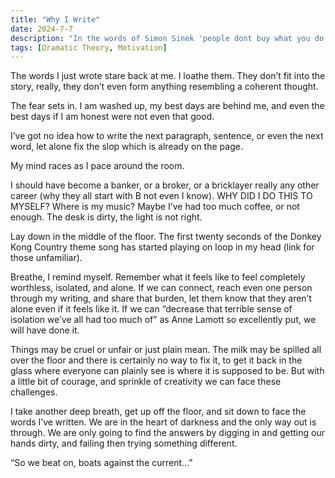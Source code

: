 ```yaml
---
title: "Why I Write"
date: 2024-7-7
description: "In the words of Simon Sinek 'people dont buy what you do, they buy why you do it'"
tags: [Dramatic Theory, Motivation]
---
```


The words I just wrote stare back at me. I loathe them. They don’t fit into the story, really, they don’t even form anything resembling a coherent thought. 

The fear sets in. I am washed up, my best days are behind me, and even the best days if I am honest were not even that good. 

I’ve got no idea how to write the next paragraph, sentence, or even the next word, let alone fix the slop which is already on the page. 

My mind races as I pace around the room.

I should have become a banker, or a broker, or a bricklayer really any other career (why they all start with B not even I know). WHY DID I DO THIS TO MYSELF? Where is my music? Maybe I’ve had too much coffee, or not enough. The desk is dirty, the light is not right.

Lay down in the middle of the floor. The first twenty seconds of the Donkey Kong Country theme song has started playing on loop in my head (link for those unfamiliar).

Breathe, I remind myself. Remember what it feels like to feel completely worthless, isolated, and alone. If we can connect, reach even one person through my writing, and share that burden, let them know that they aren’t alone even if it feels like it. If we can “decrease that terrible sense of isolation we’ve all had too much of” as Anne Lamott so excellently put, we will have done it. 

Things may be cruel or unfair or just plain mean. The milk may be spilled all over the floor and there is certainly no way to fix it, to get it back in the glass where everyone can plainly see is where it is supposed to be. But with a little bit of courage, and sprinkle of creativity we can face these challenges. 

I take another deep breath, get up off the floor, and sit down to face the words I’ve written. We are in the heart of darkness and the only way out is through. We are only going to find the answers by digging in and getting our hands dirty, and failing then trying something different.

“So we beat on, boats against the current...”
